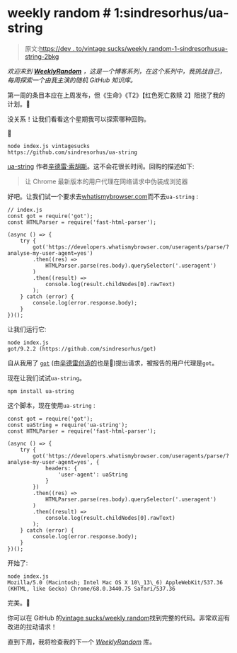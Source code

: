 # weekly random # 1:sindresorhus/ua-string

> 原文:[https://dev . to/vintage sucks/weekly random-1-sindresorhusua-string-2bkg](https://dev.to/vintagesucks/weeklyrandom-1-sindresorhusua-string-2bkg)

*欢迎来到 [**WeeklyRandom**](https://dev.to/t/weeklyrandom) ，这是一个博客系列，在这个系列中，我挑战自己，每周探索一个由我主演的随机 GitHub 知识库。*

第一周的条目本应在上周发布，但《生命》《T2》【红色死亡救赎 2】阻挠了我的计划。🤠

没关系！让我们看看这个星期我可以探索哪种回购。

🥁

```
node index.js vintagesucks
https://github.com/sindresorhus/ua-string 
```

[ua-string](https://github.com/sindresorhus/ua-string) 作者[辛德雷·索胡斯](https://github.com/sindresorhus)。这不会花很长时间。回购的描述如下:

> 让 Chrome 最新版本的用户代理在网络请求中伪装成浏览器

好吧。让我们试一个要求去[whatismybrowser.com](https://www.whatismybrowser.com/)而不去`ua-string` :

```
// index.js
const got = require('got');
const HTMLParser = require('fast-html-parser');

(async () => {
    try {
        got('https://developers.whatismybrowser.com/useragents/parse/?analyse-my-user-agent=yes')
        .then((res) =>
            HTMLParser.parse(res.body).querySelector('.useragent')
        )
        .then((result) =>
            console.log(result.childNodes[0].rawText)
        );
    } catch (error) {
        console.log(error.response.body);
    }
})(); 
```

让我们运行它:

```
node index.js
got/9.2.2 (https://github.com/sindresorhus/got) 
```

自从我用了 [`got`](https://github.com/sindresorhus/got) (由[辛德雷创造的](https://github.com/sindresorhus)也是👋)提出请求，被报告的用户代理是`got`。

现在让我们试试`ua-string`。

```
npm install ua-string 
```

这个脚本，现在使用`ua-string` :

```
const got = require('got');
const uaString = require('ua-string');
const HTMLParser = require('fast-html-parser');

(async () => {
    try {
        got('https://developers.whatismybrowser.com/useragents/parse/?analyse-my-user-agent=yes', {
            headers: {
                'user-agent': uaString
            }
        })
        .then((res) =>
            HTMLParser.parse(res.body).querySelector('.useragent')
        )
        .then((result) =>
            console.log(result.childNodes[0].rawText)
        );
    } catch (error) {
        console.log(error.response.body);
    }
})(); 
```

开始了:

```
node index.js
Mozilla/5.0 (Macintosh; Intel Mac OS X 10\_13\_6) AppleWebKit/537.36 (KHTML, like Gecko) Chrome/68.0.3440.75 Safari/537.36 
```

完美。🎉

你可以在 GitHub 的[vintage sucks/weekly random](https://github.com/vintagesucks/weeklyrandom/tree/master/sindresorhus/ua-string)找到完整的代码。非常欢迎有改进的拉动请求！

直到下周，我将检查我的下一个 [*WeeklyRandom*](https://dev.to/t/weeklyrandom) 库。
